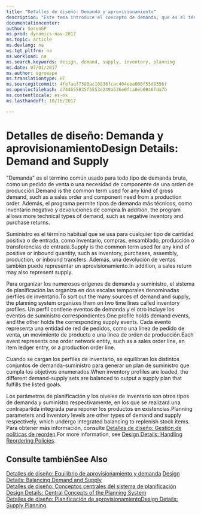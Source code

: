 ```yaml
---
title: "Detalles de diseño: Demanda y aprovisionamiento"
description: "Este tema introduce el concepto de demanda, que es el término común usado para todo tipo de demanda bruta, como un pedido de venta o una necesidad de componente de una orden de producción."
documentationcenter: 
author: SorenGP
ms.prod: dynamics-nav-2017
ms.topic: article
ms.devlang: na
ms.tgt_pltfrm: na
ms.workload: na
ms.search.keywords: design, demand, supply, inventory, planning
ms.date: 07/01/2017
ms.author: sgroespe
ms.translationtype: HT
ms.sourcegitcommit: 4fefaef7380ac10836fcac404eea006f55d8556f
ms.openlocfilehash: d744b55835f5553e249a536e0fca0eb0046fda7b
ms.contentlocale: es-mx
ms.lasthandoff: 10/16/2017

---
```

# <a name="design-details-demand-and-supply"></a><span data-ttu-id="9a3ef-103">Detalles de diseño: Demanda y aprovisionamiento</span><span class="sxs-lookup"><span data-stu-id="9a3ef-103">Design Details: Demand and Supply</span></span>
<span data-ttu-id="9a3ef-104">"Demanda" es el término común usado para todo tipo de demanda bruta, como un pedido de venta o una necesidad de componente de una orden de producción.</span><span class="sxs-lookup"><span data-stu-id="9a3ef-104">Demand is the common term used for any kind of gross demand, such as a sales order and component need from a production order.</span></span> <span data-ttu-id="9a3ef-105">Además, el programa permite tipos de demanda más técnicos, como inventario negativo y devoluciones de compra.</span><span class="sxs-lookup"><span data-stu-id="9a3ef-105">In addition, the program allows more technical types of demand, such as negative inventory and purchase returns.</span></span>  
  
<span data-ttu-id="9a3ef-106">Suministro es el término habitual que se usa para cualquier tipo de cantidad positiva o de entrada, como inventario, compras, ensamblado, producción o transferencias de entrada.</span><span class="sxs-lookup"><span data-stu-id="9a3ef-106">Supply is the common term used for any kind of positive or inbound quantity, such as inventory, purchases, assembly, production, or inbound transfers.</span></span> <span data-ttu-id="9a3ef-107">Además, una devolución de ventas también puede representar un aprovisionamiento.</span><span class="sxs-lookup"><span data-stu-id="9a3ef-107">In addition, a sales return may also represent supply.</span></span>  
  
<span data-ttu-id="9a3ef-108">Para organizar los numerosos orígenes de demanda y suministro, el sistema de planificación las organiza en dos escalas temporales denominadas perfiles de inventario.</span><span class="sxs-lookup"><span data-stu-id="9a3ef-108">To sort out the many sources of demand and supply, the planning system organizes them on two time lines called inventory profiles.</span></span> <span data-ttu-id="9a3ef-109">Un perfil contiene eventos de demanda y el otro incluye los eventos de suministro correspondientes.</span><span class="sxs-lookup"><span data-stu-id="9a3ef-109">One profile holds demand events, and the other holds the corresponding supply events.</span></span> <span data-ttu-id="9a3ef-110">Cada evento representa una entidad de red de pedidos, como una línea de pedido de venta, un movimiento de producto o una línea de orden de producción.</span><span class="sxs-lookup"><span data-stu-id="9a3ef-110">Each event represents one order network entity, such as a sales order line, an item ledger entry, or a production order line.</span></span>  
  
<span data-ttu-id="9a3ef-111">Cuando se cargan los perfiles de inventario, se equilibran los distintos conjuntos de demanda-suministro para generar un plan de suministro que cumpla los objetivos enumerados.</span><span class="sxs-lookup"><span data-stu-id="9a3ef-111">When inventory profiles are loaded, the different demand-supply sets are balanced to output a supply plan that fulfills the listed goals.</span></span>  
  
<span data-ttu-id="9a3ef-112">Los parámetros de planificación y los niveles de inventario son otros tipos de demanda y suministro respectivamente, en los que se realizará una contrapartida integrada para reponer los productos en existencias.</span><span class="sxs-lookup"><span data-stu-id="9a3ef-112">Planning parameters and inventory levels are other types of demand and supply respectively, which undergo integrated balancing to replenish stock items.</span></span> <span data-ttu-id="9a3ef-113">Para obtener más información, consulte [Detalles de diseño: Gestión de políticas de reorden](design-details-handling-reordering-policies.md).</span><span class="sxs-lookup"><span data-stu-id="9a3ef-113">For more information, see [Design Details: Handling Reordering Policies](design-details-handling-reordering-policies.md).</span></span>  
  
## <a name="see-also"></a><span data-ttu-id="9a3ef-114">Consulte también</span><span class="sxs-lookup"><span data-stu-id="9a3ef-114">See Also</span></span>  
<span data-ttu-id="9a3ef-115">[Detalles de diseño: Equilibrio de aprovisionamiento y demanda](design-details-balancing-demand-and-supply.md) </span><span class="sxs-lookup"><span data-stu-id="9a3ef-115">[Design Details: Balancing Demand and Supply](design-details-balancing-demand-and-supply.md) </span></span>  
<span data-ttu-id="9a3ef-116">[Detalles de diseño: Conceptos centrales del sistema de planificación](design-details-central-concepts-of-the-planning-system.md) </span><span class="sxs-lookup"><span data-stu-id="9a3ef-116">[Design Details: Central Concepts of the Planning System](design-details-central-concepts-of-the-planning-system.md) </span></span>  
[<span data-ttu-id="9a3ef-117">Detalles de diseño: Planificación de aprovisionamiento</span><span class="sxs-lookup"><span data-stu-id="9a3ef-117">Design Details: Supply Planning</span></span>](design-details-supply-planning.md)
